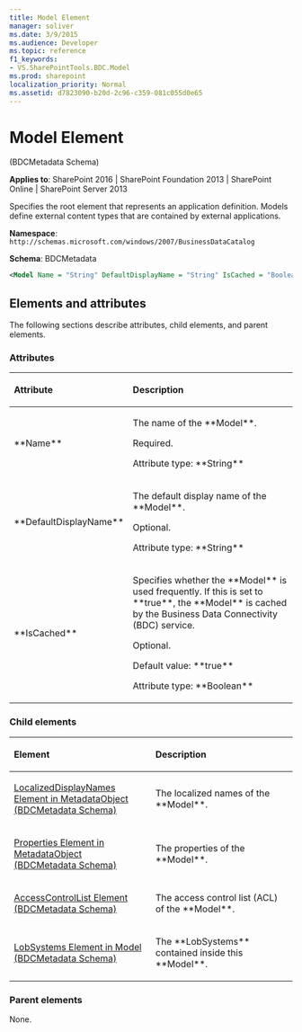 ```yaml
---
title: Model Element
manager: soliver
ms.date: 3/9/2015
ms.audience: Developer
ms.topic: reference
f1_keywords:
- VS.SharePointTools.BDC.Model
ms.prod: sharepoint
localization_priority: Normal
ms.assetid: d7823090-b20d-2c96-c359-081c055d0e65
---
```


# Model Element 

(BDCMetadata Schema)

**Applies to**: SharePoint 2016 | SharePoint Foundation 2013 | SharePoint Online | SharePoint Server 2013

Specifies the root element that represents an application definition. Models define external content types that are contained by external applications.

**Namespace**: `http://schemas.microsoft.com/windows/2007/BusinessDataCatalog`

**Schema**: BDCMetadata

```XML
<Model Name = "String" DefaultDisplayName = "String" IsCached = "Boolean"> </Model>
```

## Elements and attributes

The following sections describe attributes, child elements, and parent elements.

### Attributes

<table>
<colgroup>
<col width="20%" />
<col width="80%" />
</colgroup>
<thead>
<tr class="header">
<th align="left"><p>Attribute</p></th>
<th align="left"><p>Description</p></th>
</tr>
</thead>
<tbody>
<tr class="odd">
<td align="left"><p>**Name**</p></td>
<td align="left"><p>The name of the **Model**.</p>
<p>Required.</p>
<p>Attribute type: **String**</p></td>
</tr>
<tr class="even">
<td align="left"><p>**DefaultDisplayName**</p></td>
<td align="left"><p>The default display name of the **Model**.</p>
<p>Optional.</p>
<p>Attribute type: **String**</p></td>
</tr>
<tr class="odd">
<td align="left"><p>**IsCached**</p></td>
<td align="left"><p>Specifies whether the **Model** is used frequently. If this is set to **true**, the **Model** is cached by the Business Data Connectivity (BDC) service.</p>
<p>Optional.</p>
<p>Default value: **true**</p>
<p>Attribute type: **Boolean**</p></td>
</tr>
</tbody>
</table>

### Child elements

<table>
<colgroup>
<col width="50%" />
<col width="50%" />
</colgroup>
<thead>
<tr class="header">
<th align="left"><p>Element</p></th>
<th align="left"><p>Description</p></th>
</tr>
</thead>
<tbody>
<tr class="odd">
<td align="left"><p><span sdata="link"><a href="localizeddisplaynames-element-in-metadataobject-bdcmetadata-schema.md">LocalizedDisplayNames Element in MetadataObject (BDCMetadata Schema)</a></span></p></td>
<td align="left"><p>The localized names of the **Model**.</p></td>
</tr>
<tr class="even">
<td align="left"><p><span sdata="link"><a href="properties-element-in-metadataobject-bdcmetadata-schema.md">Properties Element in MetadataObject (BDCMetadata Schema)</a></span></p></td>
<td align="left"><p>The properties of the **Model**.</p></td>
</tr>
<tr class="odd">
<td align="left"><p><span sdata="link"><a href="accesscontrollist-element-bdcmetadata-schema.md">AccessControlList Element (BDCMetadata Schema)</a></span></p></td>
<td align="left"><p>The access control list (ACL) of the **Model**.</p></td>
</tr>
<tr class="even">
<td align="left"><p><span sdata="link"><a href="lobsystems-element-in-model-bdcmetadata-schema.md">LobSystems Element in Model (BDCMetadata Schema)</a></span></p></td>
<td align="left"><p>The **LobSystems** contained inside this **Model**.</p></td>
</tr>
</tbody>
</table>

### Parent elements

None.








